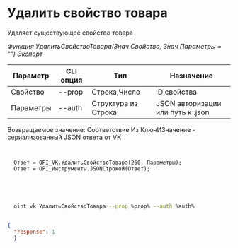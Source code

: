 ﻿---
sidebar_position: 4
---

# Удалить свойство товара
 Удаляет существующее свойство товара


*Функция УдалитьСвойствоТовара(Знач Свойство, Знач Параметры = "") Экспорт*

  | Параметр | CLI опция | Тип | Назначение |
  |-|-|-|-|
  | Свойство | --prop | Строка,Число | ID свойства |
  | Параметры | --auth | Структура из Строка | JSON авторизации или путь к .json |

  
  Возвращаемое значение:   Соответствие Из КлючИЗначение - сериализованный JSON ответа от VK 

```bsl title="Пример кода"
	
  
  Ответ = OPI_VK.УдалитьСвойствоТовара(260, Параметры);
  Ответ = OPI_Инструменты.JSONСтрокой(Ответ);
  

	
```

```sh title="Пример команды CLI"
    
  oint vk УдалитьСвойствоТовара --prop %prop% --auth %auth%

```


```json title="Результат"

{
  "response": 1
  }

```
